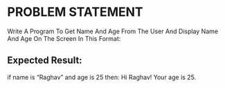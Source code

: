 # PROBLEM STATEMENT

Write A Program To Get Name And Age From The User And Display Name And Age On The Screen In This Format:

## Expected Result:

if name is “Raghav” and age is 25 then:
Hi Raghav! Your age is 25.

